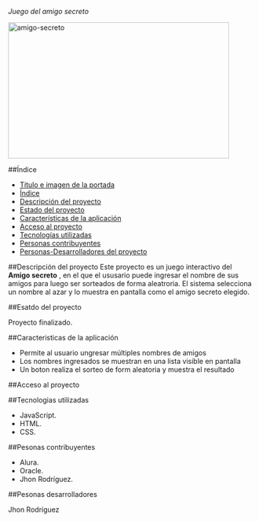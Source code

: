 <em> Juego del amigo secreto </em>


<img width="450" height="277" alt="amigo-secreto" src="https://github.com/user-attachments/assets/ad69fcf3-4a3a-4b8c-8153-bff7911cb240" />


##Índice
- [Título e imagen de la portada](#titulo-e-imagen-de-la-portada)
- [Índice](#índice)
- [Descripción del proyecto](#descripcion-del-proyecto)
- [Estado del proyecto](#estado-del-proyecto)
- [Características de la aplicación](#caracteristicas-de-la-aplicacion)
- [Acceso al proyecto](#acceso-proyecto)
- [Tecnologías utilizadas](#tecnologias-utilizadas)
- [Personas contribuyentes](#personas-contribuyentes)
- [Personas-Desarrolladores del proyecto](#personas-desarrolladores)


##Descripción del proyecto
Este proyecto es un juego interactivo del **Amigo secreto** , en el que el ususario puede ingresar el nombre de sus amigos para luego ser sorteados de forma aleatroria. El sistema selecciona un nombre al azar y lo muestra en pantalla como el amigo secreto elegido.

##Esatdo del proyecto

Proyecto finalizado.

##Caracteristicas de la aplicación

- Permite al usuario ungresar múltiples nombres de amigos
- Los nombres ingresados se muestran en una lista visible en pantalla
- Un boton realiza el sorteo de form aleatoria y muestra el resultado

##Acceso al proyecto


##Tecnologias utilizadas
- JavaScript.
- HTML.
- CSS.

##Pesonas contribuyentes

- Alura.
- Oracle.
- Jhon Rodríguez.

##Pesonas desarrolladores

Jhon Rodríguez




